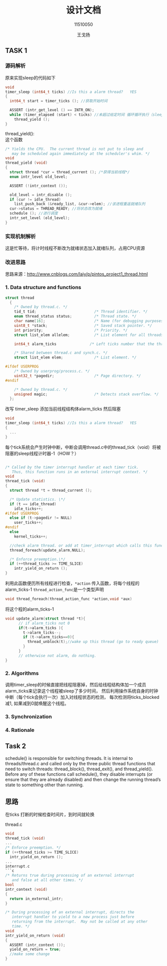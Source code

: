 # <center>设计文档
<center>11510050  

王戈扬</center>
## TASK 1
### 源码解析  
原来实现sleep的代码如下

```C
void
timer_sleep (int64_t ticks) //Is this a alarm thread?   YES
{
  int64_t start = timer_ticks (); //获取开始时间

  ASSERT (intr_get_level () == INTR_ON);
  while (timer_elapsed (start) < ticks) //未超过给定时间 循环循环执行（sleep）
    thread_yield ();
}
```
thread_yield():  
这个函数

```C
/* Yields the CPU.  The current thread is not put to sleep and
   may be scheduled again immediately at the scheduler's whim. */
void
thread_yield (void)
{
  struct thread *cur = thread_current (); /*获得当前线程*/
  enum intr_level old_level;

  ASSERT (!intr_context ());

  old_level = intr_disable ();
  if (cur != idle_thread)
    list_push_back (&ready_list, &cur->elem); //该进程重返就绪队列
  cur->status = THREAD_READY; //将状态改为就绪
  schedule (); //进行调度
  intr_set_level (old_level);
}
```
### 实现机制解析  
这是忙等待，将计时线程不断改为就绪状态加入就绪队列，占用CPU资源
### 改进思路  
思路来源：http://www.cnblogs.com/laiy/p/pintos_project1_thread.html  
### 1. Data structure and functions  
``` C
struct thread
  {
    /* Owned by thread.c. */
    tid_t tid;                          /* Thread identifier. */
    enum thread_status status;          /* Thread state. */
    char name[16];                      /* Name (for debugging purposes). */
    uint8_t *stack;                     /* Saved stack pointer. */
    int priority;                       /* Priority. */
    struct list_elem allelem;           /* List element for all threads list. */

    int64_t alarm_ticks               /* Left ticks number that the thread should been resume*/

    /* Shared between thread.c and synch.c. */
    struct list_elem elem;              /* List element. */

#ifdef USERPROG
    /* Owned by userprog/process.c. */
    uint32_t *pagedir;                  /* Page directory. */
#endif

    /* Owned by thread.c. */
    unsigned magic;                     /* Detects stack overflow. */
  };

```
[//]:/*/
改写 timer_sleep 添加当前线程结构体alarm_ticks 然后阻塞
```C
void
timer_sleep (int64_t ticks) //Is this a alarm thread?   YES
{
  ...
}
```

每个tick系统会产生时钟中断，中断会调用thread.c中的thread_tick（void）将被阻塞的sleep线程计时器-1（HOW？）
```C

/* Called by the timer interrupt handler at each timer tick.
   Thus, this function runs in an external interrupt context. */
void
thread_tick (void)
{
  struct thread *t = thread_current ();

  /* Update statistics. \*/
  if (t == idle_thread)
    idle_ticks++;
#ifdef USERPROG
  else if (t->pagedir != NULL)
    user_ticks++;
#endif
  else
    kernel_ticks++;

  //check alarm thread. or add at timer_interrupt which calls this function
  thread_foreach(update_alarm,NULL);

  /* Enforce preemption.\*/  
  if (++thread_ticks >= TIME_SLICE)
    intr_yield_on_return ();
}
```

利用此函数便历所有线程进行检查，`*action` 传入函数，将每个线程的alarm_ticks-1 `thread_action_func`是一个类型声明
```C
void thread_foreach(thread_action_func *action,void *aux)
```
将这个程的alarm_ticks-1
```C
void update_alarm(struct thread *t){
      // if alarm_ticks not 0
      if(t->alarm_ticks ){
        t->alarm_ticks--;
        if (t->alarm_ticks==0){
          thread_unblock(t);//wake up this thread (go to ready queue)
        }
      }
      // otherwise not alarm, do nothing.
}
```
### 2. Algorithms  
调用timer_sleep的时候直接把线程阻塞掉，然后给线程结构体加一个成员alarm_ticks来记录这个线程被sleep了多少时间， 然后利用操作系统自身的时钟中断（每个tick会执行一次）加入对线程状态的检测， 每次检测将ticks_blocked减1, 如果减到0就唤醒这个线程。
### 3. Synchronization
### 4. Rationale

## Task 2
schedule() is responsible for switching threads. It is internal to threads/thread.c and called only by
the three public thread functions that need to switch threads: thread_block(), thread_exit(), and
thread_yield(). Before any of these functions call schedule(), they disable interrupts (or ensure that
they are already disabled) and then change the running thread’s state to something other than running.

## 思路
在ticks 打断的时候检查时间片，到时间就轮换  

thread.c
```c
void
thread_tick (void)
...
/* Enforce preemption. */
if (++thread_ticks >= TIME_SLICE)
  intr_yield_on_return ();
...
interrupt.c
```c
/* Returns true during processing of an external interrupt
   and false at all other times. */
bool
intr_context (void)
{
  return in_external_intr;
}

/* During processing of an external interrupt, directs the
   interrupt handler to yield to a new process just before
   returning from the interrupt.  May not be called at any other
   time. */
void
intr_yield_on_return (void)
{
  ASSERT (intr_context ());
  yield_on_return = true;
  //make some change
}
```
